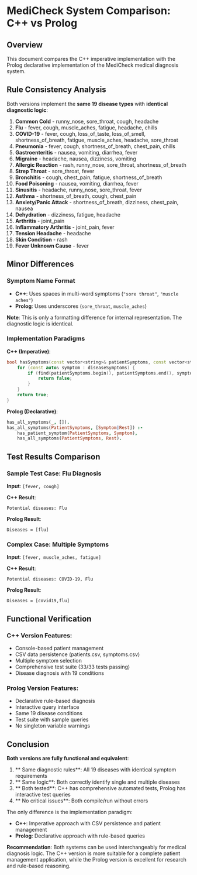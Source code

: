 # MediCheck System Comparison: C++ vs Prolog

## Overview
This document compares the C++ imperative implementation with the Prolog declarative implementation of the MediCheck medical diagnosis system.

## Rule Consistency Analysis

Both versions implement the **same 19 disease types** with **identical diagnostic logic**:

1. **Common Cold** - runny_nose, sore_throat, cough, headache
2. **Flu** - fever, cough, muscle_aches, fatigue, headache, chills
3. **COVID-19** - fever, cough, loss_of_taste, loss_of_smell, shortness_of_breath, fatigue, muscle_aches, headache, sore_throat
4. **Pneumonia** - fever, cough, shortness_of_breath, chest_pain, chills
5. **Gastroenteritis** - nausea, vomiting, diarrhea, fever
6. **Migraine** - headache, nausea, dizziness, vomiting
7. **Allergic Reaction** - rash, runny_nose, sore_throat, shortness_of_breath
8. **Strep Throat** - sore_throat, fever
9. **Bronchitis** - cough, chest_pain, fatigue, shortness_of_breath
10. **Food Poisoning** - nausea, vomiting, diarrhea, fever
11. **Sinusitis** - headache, runny_nose, sore_throat, fever
12. **Asthma** - shortness_of_breath, cough, chest_pain
13. **Anxiety/Panic Attack** - shortness_of_breath, dizziness, chest_pain, nausea
14. **Dehydration** - dizziness, fatigue, headache
15. **Arthritis** - joint_pain
16. **Inflammatory Arthritis** - joint_pain, fever
17. **Tension Headache** - headache
18. **Skin Condition** - rash
19. **Fever Unknown Cause** - fever

## Minor Differences

### Symptom Name Format
- **C++**: Uses spaces in multi-word symptoms (`"sore throat"`, `"muscle aches"`)
- **Prolog**: Uses underscores (`sore_throat`, `muscle_aches`)

**Note**: This is only a formatting difference for internal representation. The diagnostic logic is identical.

### Implementation Paradigms

**C++ (Imperative)**:
```cpp
bool hasSymptoms(const vector<string>& patientSymptoms, const vector<string>& diseaseSymptoms) {
    for (const auto& symptom : diseaseSymptoms) {
        if (find(patientSymptoms.begin(), patientSymptoms.end(), symptom) == patientSymptoms.end()) {
            return false;
        }
    }
    return true;
}
```

**Prolog (Declarative)**:
```prolog
has_all_symptoms(_, []).
has_all_symptoms(PatientSymptoms, [Symptom|Rest]) :-
    has_patient_symptom(PatientSymptoms, Symptom),
    has_all_symptoms(PatientSymptoms, Rest).
```

## Test Results Comparison

### Sample Test Case: Flu Diagnosis
**Input**: `[fever, cough]`

**C++ Result**: 
```
Potential diseases: Flu
```

**Prolog Result**: 
```
Diseases = [flu]
```

### Complex Case: Multiple Symptoms
**Input**: `[fever, muscle_aches, fatigue]`

**C++ Result**: 
```
Potential diseases: COVID-19, Flu
```

**Prolog Result**: 
```
Diseases = [covid19,flu]
```

## Functional Verification

### C++ Version Features:
-  Console-based patient management
-  CSV data persistence (patients.csv, symptoms.csv)
-  Multiple symptom selection
-  Comprehensive test suite (33/33 tests passing)
-  Disease diagnosis with 19 conditions

### Prolog Version Features:
-  Declarative rule-based diagnosis
-  Interactive query interface
-  Same 19 disease conditions
-  Test suite with sample queries
-  No singleton variable warnings

##  Conclusion

**Both versions are fully functional and equivalent**:

1. ** Same diagnostic rules**: All 19 diseases with identical symptom requirements
2. ** Same logic**: Both correctly identify single and multiple diseases
3. ** Both tested**: C++ has comprehensive automated tests, Prolog has interactive test queries
4. ** No critical issues**: Both compile/run without errors

The only difference is the implementation paradigm:
- **C++**: Imperative approach with CSV persistence and patient management
- **Prolog**: Declarative approach with rule-based queries

**Recommendation**: Both systems can be used interchangeably for medical diagnosis logic. The C++ version is more suitable for a complete patient management application, while the Prolog version is excellent for research and rule-based reasoning.
